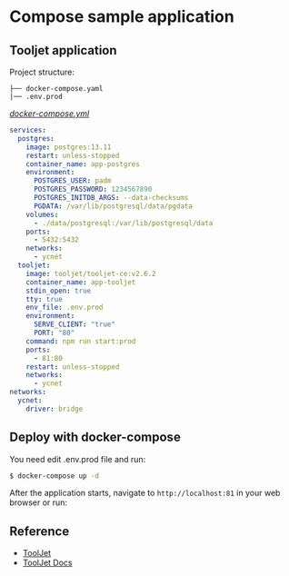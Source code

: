 # Compose sample application

## Tooljet application

Project structure:

```text
├── docker-compose.yaml
|── .env.prod
```

[_docker-compose.yml_](docker-compose.yml)

```yaml
services:
  postgres:
    image: postgres:13.11
    restart: unless-stopped
    container_name: app-postgres
    environment:
      POSTGRES_USER: padm
      POSTGRES_PASSWORD: 1234567890
      POSTGRES_INITDB_ARGS: --data-checksums
      PGDATA: /var/lib/postgresql/data/pgdata
    volumes:
      - ./data/postgresql:/var/lib/postgresql/data
    ports:
      - 5432:5432
    networks:
      - ycnet
  tooljet:
    image: tooljet/tooljet-ce:v2.6.2
    container_name: app-tooljet
    stdin_open: true
    tty: true
    env_file: .env.prod
    environment:
      SERVE_CLIENT: "true"
      PORT: "80"
    command: npm run start:prod
    ports:
      - 81:80
    restart: unless-stopped
    networks:
      - ycnet
networks:
  ycnet:
    driver: bridge
```

## Deploy with docker-compose

You need edit .env.prod file and run:

```bash
$ docker-compose up -d
```

After the application starts, navigate to `http://localhost:81` in your web browser or run:

## Reference

- [ToolJet](https://tooljet.com)
- [ToolJet Docs](https://docs.tooljet.com/docs/)
